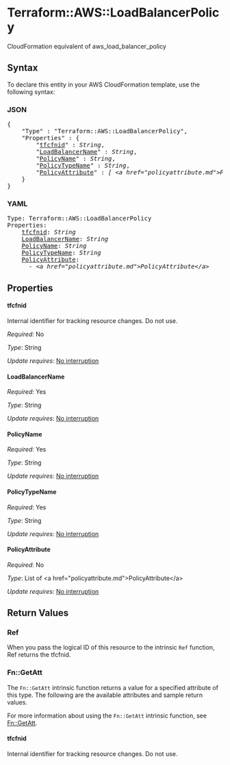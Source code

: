 # Terraform::AWS::LoadBalancerPolicy

CloudFormation equivalent of aws_load_balancer_policy

## Syntax

To declare this entity in your AWS CloudFormation template, use the following syntax:

### JSON

<pre>
{
    "Type" : "Terraform::AWS::LoadBalancerPolicy",
    "Properties" : {
        "<a href="#tfcfnid" title="tfcfnid">tfcfnid</a>" : <i>String</i>,
        "<a href="#loadbalancername" title="LoadBalancerName">LoadBalancerName</a>" : <i>String</i>,
        "<a href="#policyname" title="PolicyName">PolicyName</a>" : <i>String</i>,
        "<a href="#policytypename" title="PolicyTypeName">PolicyTypeName</a>" : <i>String</i>,
        "<a href="#policyattribute" title="PolicyAttribute">PolicyAttribute</a>" : <i>[ &lt;a href=&#34;policyattribute.md&#34;&gt;PolicyAttribute&lt;/a&gt;, ... ]</i>
    }
}
</pre>

### YAML

<pre>
Type: Terraform::AWS::LoadBalancerPolicy
Properties:
    <a href="#tfcfnid" title="tfcfnid">tfcfnid</a>: <i>String</i>
    <a href="#loadbalancername" title="LoadBalancerName">LoadBalancerName</a>: <i>String</i>
    <a href="#policyname" title="PolicyName">PolicyName</a>: <i>String</i>
    <a href="#policytypename" title="PolicyTypeName">PolicyTypeName</a>: <i>String</i>
    <a href="#policyattribute" title="PolicyAttribute">PolicyAttribute</a>: <i>
      - &lt;a href=&#34;policyattribute.md&#34;&gt;PolicyAttribute&lt;/a&gt;</i>
</pre>

## Properties

#### tfcfnid

Internal identifier for tracking resource changes. Do not use.

_Required_: No

_Type_: String

_Update requires_: [No interruption](https://docs.aws.amazon.com/AWSCloudFormation/latest/UserGuide/using-cfn-updating-stacks-update-behaviors.html#update-no-interrupt)

#### LoadBalancerName

_Required_: Yes

_Type_: String

_Update requires_: [No interruption](https://docs.aws.amazon.com/AWSCloudFormation/latest/UserGuide/using-cfn-updating-stacks-update-behaviors.html#update-no-interrupt)

#### PolicyName

_Required_: Yes

_Type_: String

_Update requires_: [No interruption](https://docs.aws.amazon.com/AWSCloudFormation/latest/UserGuide/using-cfn-updating-stacks-update-behaviors.html#update-no-interrupt)

#### PolicyTypeName

_Required_: Yes

_Type_: String

_Update requires_: [No interruption](https://docs.aws.amazon.com/AWSCloudFormation/latest/UserGuide/using-cfn-updating-stacks-update-behaviors.html#update-no-interrupt)

#### PolicyAttribute

_Required_: No

_Type_: List of &lt;a href=&#34;policyattribute.md&#34;&gt;PolicyAttribute&lt;/a&gt;

_Update requires_: [No interruption](https://docs.aws.amazon.com/AWSCloudFormation/latest/UserGuide/using-cfn-updating-stacks-update-behaviors.html#update-no-interrupt)

## Return Values

### Ref

When you pass the logical ID of this resource to the intrinsic `Ref` function, Ref returns the tfcfnid.

### Fn::GetAtt

The `Fn::GetAtt` intrinsic function returns a value for a specified attribute of this type. The following are the available attributes and sample return values.

For more information about using the `Fn::GetAtt` intrinsic function, see [Fn::GetAtt](https://docs.aws.amazon.com/AWSCloudFormation/latest/UserGuide/intrinsic-function-reference-getatt.html).

#### tfcfnid

Internal identifier for tracking resource changes. Do not use.

